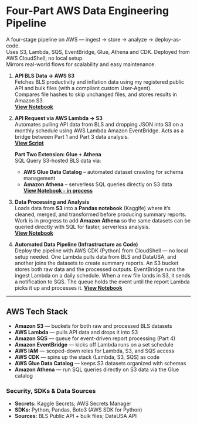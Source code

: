 # Four-Part AWS Data Engineering Pipeline
A four-stage pipeline on AWS — ingest → store → analyze → deploy-as-code.  
Uses S3, Lambda, SQS, EventBridge, Glue, Athena and CDK.  Deployed from AWS CloudShell; no local setup.  
Mirrors real-world flows for scalability and easy maintenance.

1. **API BLS Data → AWS S3**  
   Fetches BLS productivity and inflation data using my registered public API and bulk files (with a compliant custom User-Agent).  
   Compares file hashes to skip unchanged files, and stores results in Amazon S3.  
   **[View Notebook](s3-pipeline-bls-api-part1.ipynb)**

2. **API Request via AWS Lambda → S3**  
   Automates pulling API data from BLS and dropping JSON into S3 on a monthly schedule using AWS Lambda Amazon EventBridge. Acts as a bridge between Part 1 and Part 3 data analysis.  
   **[View Script](https://github.com/ScottySchmidt/AWS_DataEngineer_API/blob/main/lambda-api-s3-part2.py)**

   **Part Two Extension: Glue + Athena**  
   SQL Query S3-hosted BLS data via:  
   - **AWS Glue Data Catalog** – automated dataset crawling for schema management  
   - **Amazon Athena** – serverless SQL queries directly on S3 data  
   **[View Notebook - in process](https://github.com/ScottySchmidt/AWS_DataEngineer_API/blob/main/glue-athena-part2-extension.ipynb)**

3. **Data Processing and Analysis**  
   Loads data from **S3** into a **Pandas notebook** (Kagglfe) where it’s cleaned, merged, and transformed before producing summary reports.  
   Work is in progress to add **Amazon Athena** so the same datasets can be queried directly with SQL for faster, serverless analysis.  
   **[View Notebook](aws-data-pipeline-warehouse-part3.ipynb)**

 4. **Automated Data Pipeline (Infrastructure as Code)**  
    Deploy the pipeline with AWS CDK (Python) from CloudShell — no local setup needed.
    One Lambda pulls data from BLS and DataUSA, and another joins the datasets to create summary reports.
    An S3 bucket stores both raw data and the processed outputs.
    EventBridge runs the ingest Lambda on a daily schedule.
    When a new file lands in S3, it sends a notification to SQS.
    The queue holds the event until the report Lambda picks it up and processes it.
   **[View Notebook](https://github.com/ScottySchmidt/AWS_DataEngineer_API/blob/main/iac-cloudshell-cdk-part4.ipynb)**

---
## AWS Tech Stack  
- **Amazon S3** — buckets for both raw and processed BLS datasets  
- **AWS Lambda** — pulls API data and drops it into S3  
- **Amazon SQS** — queue for event-driven report processing (Part 4)  
- **Amazon EventBridge** — kicks off Lambda runs on a set schedule  
- **AWS IAM** — scoped-down roles for Lambda, S3, and SQS access  
- **AWS CDK** — spins up the stack (Lambda, S3, SQS) as code  
- **AWS Glue Data Catalog** — keeps S3 datasets organized with schemas  
- **Amazon Athena** — run SQL queries directly on S3 data via the Glue catalog  

### Security, SDKs & Data Sources
- **Secrets:** Kaggle Secrets; AWS Secrets Manager
- **SDKs:** Python, Pandas, Boto3 (AWS SDK for Python)
- **Sources:** BLS Public API + bulk files; DataUSA API
